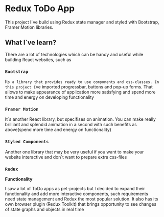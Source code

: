# Redux ToDo App

This project I`ve build using Redux state manager and styled with Bootstrap, Framer Motion libraries. 

## What I`ve learn?

There are a lot of technologies which can be handy and useful while building React websites, such as

### `Bootstrap`

It`s a library that provides ready to use components and css-classes. In this project I`ve imported progressbar, buttons and pop-up forms. That allows to make appearance of application more satisfying and spend more time and energy on developing functionality

### `Framer Motion`

It`s another React library, but specifises on animation. You can make really brilliant and splendid animation in a second with such benefits as above(spend more time and energy on functionality)

### `Styled Components`

Another one library that may be very useful if you want to make your website interactive and don`t want to prepare extra css-files

### `Redux`

**Functionality**

I saw a lot of ToDo apps as pet-projects but I decided to expand their functionality and add more interactive components, such requirements need state management and Redux the most popular solution. It also has its own browser plugin (Redux Toolkit) that brings opportunity to see changes of  state graphs and objects in real time


